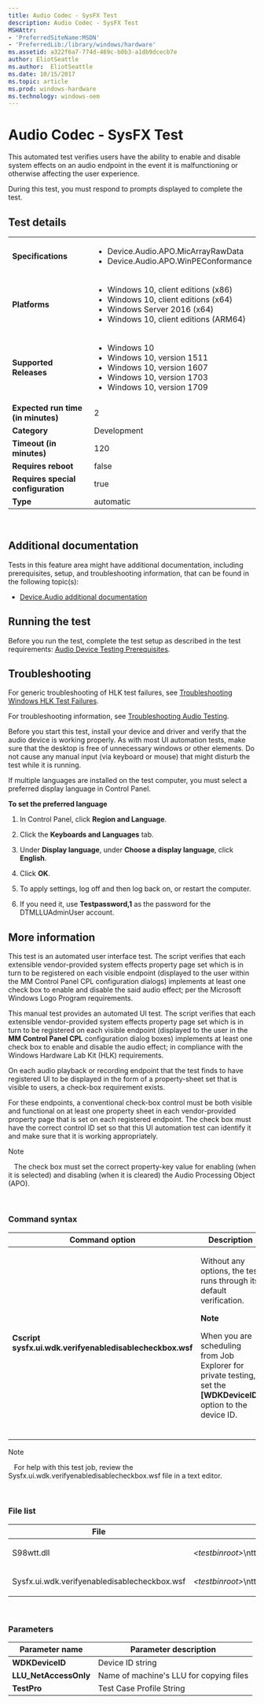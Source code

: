 ```yaml
---
title: Audio Codec - SysFX Test
description: Audio Codec - SysFX Test
MSHAttr:
- 'PreferredSiteName:MSDN'
- 'PreferredLib:/library/windows/hardware'
ms.assetid: a322f6a7-774d-469c-b0b3-a1db9dcecb7e
author: EliotSeattle
ms.author:  EliotSeattle
ms.date: 10/15/2017
ms.topic: article
ms.prod: windows-hardware
ms.technology: windows-oem
---
```


# <span id="p_hlk_test.76583675-20f6-45e4-8792-8c043a45644a"></span>Audio Codec - SysFX Test


This automated test verifies users have the ability to enable and disable system effects on an audio endpoint in the event it is malfunctioning or otherwise affecting the user experience.

During this test, you must respond to prompts displayed to complete the test.

## Test details
|||
|---|---|
| **Specifications**  | <ul><li>Device.Audio.APO.MicArrayRawData</li><li>Device.Audio.APO.WinPEConformance</li></ul> |  
| **Platforms**   | <ul><li>Windows 10, client editions (x86)</li><li>Windows 10, client editions (x64)</li><li>Windows Server 2016 (x64)</li><li>Windows 10, client editions (ARM64)</li></ul> |
| **Supported Releases** | <ul><li>Windows 10</li><li>Windows 10, version 1511</li><li>Windows 10, version 1607</li><li>Windows 10, version 1703</li><li>Windows 10, version 1709</li></ul> |
|**Expected run time (in minutes)**| 2 |
|**Category**| Development |
|**Timeout (in minutes)**| 120 |
|**Requires reboot**| false |
|**Requires special configuration**| true |
|**Type**| automatic |

 

## <span id="Additional_documentation"></span><span id="additional_documentation"></span><span id="ADDITIONAL_DOCUMENTATION"></span>Additional documentation


Tests in this feature area might have additional documentation, including prerequisites, setup, and troubleshooting information, that can be found in the following topic(s):

-   [Device.Audio additional documentation](device-audio-additional-documentation.md)

## <span id="Running_the_test"></span><span id="running_the_test"></span><span id="RUNNING_THE_TEST"></span>Running the test


Before you run the test, complete the test setup as described in the test requirements: [Audio Device Testing Prerequisites](audio-device-testing-prerequisites.md).

## <span id="Troubleshooting"></span><span id="troubleshooting"></span><span id="TROUBLESHOOTING"></span>Troubleshooting


For generic troubleshooting of HLK test failures, see [Troubleshooting Windows HLK Test Failures](..\user\troubleshooting-windows-hlk-test-failures.md).

For troubleshooting information, see [Troubleshooting Audio Testing](troubleshooting-audio-testing.md).

Before you start this test, install your device and driver and verify that the audio device is working properly. As with most UI automation tests, make sure that the desktop is free of unnecessary windows or other elements. Do not cause any manual input (via keyboard or mouse) that might disturb the test while it is running.

If multiple languages are installed on the test computer, you must select a preferred display language in Control Panel.

**To set the preferred language**

1.  In Control Panel, click **Region and Language**.

2.  Click the **Keyboards and Languages** tab.

3.  Under **Display language**, under **Choose a display language**, click **English**.

4.  Click **OK**.

5.  To apply settings, log off and then log back on, or restart the computer.

6.  If you need it, use **Testpassword,1** as the password for the DTMLLUAdminUser account.

## <span id="More_information"></span><span id="more_information"></span><span id="MORE_INFORMATION"></span>More information


This test is an automated user interface test. The script verifies that each extensible vendor-provided system effects property page set which is in turn to be registered on each visible endpoint (displayed to the user within the MM Control Panel CPL configuration dialogs) implements at least one check box to enable and disable the said audio effect; per the Microsoft Windows Logo Program requirements.

This manual test provides an automated UI test. The script verifies that each extensible vendor-provided system effects property page set which is in turn to be registered on each visible endpoint (displayed to the user in the **MM Control Panel CPL** configuration dialog boxes) implements at least one check box to enable and disable the audio effect; in compliance with the Windows Hardware Lab Kit (HLK) requirements.

On each audio playback or recording endpoint that the test finds to have registered UI to be displayed in the form of a property-sheet set that is visible to users, a check-box requirement exists.

For these endpoints, a conventional check-box control must be both visible and functional on at least one property sheet in each vendor-provided property page that is set on each registered endpoint. The check box must have the correct control ID set so that this UI automation test can identify it and make sure that it is working appropriately.

>[!NOTE]
>  
The check box must set the correct property-key value for enabling (when it is selected) and disabling (when it is cleared) the Audio Processing Object (APO).

 

### <span id="Command_syntax"></span><span id="command_syntax"></span><span id="COMMAND_SYNTAX"></span>Command syntax

<table>
<colgroup>
<col width="50%" />
<col width="50%" />
</colgroup>
<thead>
<tr class="header">
<th>Command option</th>
<th>Description</th>
</tr>
</thead>
<tbody>
<tr class="odd">
<td><p><strong>Cscript sysfx.ui.wdk.verifyenabledisablecheckbox.wsf</strong></p></td>
<td><p>Without any options, the test runs through its default verification.</p>
<div class="alert">
<strong>Note</strong>  
<p>When you are scheduling from Job Explorer for private testing, set the <strong>[WDKDeviceID]</strong> option to the device ID.</p>
</div>
<div>
 
</div></td>
</tr>
</tbody>
</table>

>[!NOTE]
>  
For help with this test job, review the Sysfx.ui.wdk.verifyenabledisablecheckbox.wsf file in a text editor.

 

### <span id="File_list"></span><span id="file_list"></span><span id="FILE_LIST"></span>File list

<table>
<colgroup>
<col width="50%" />
<col width="50%" />
</colgroup>
<thead>
<tr class="header">
<th>File</th>
<th>Location</th>
</tr>
</thead>
<tbody>
<tr class="odd">
<td><p>S98wtt.dll</p></td>
<td><p><em>&lt;testbinroot&gt;</em>\nttest\multimediatest\common\</p></td>
</tr>
<tr class="even">
<td><p>Sysfx.ui.wdk.verifyenabledisablecheckbox.wsf</p></td>
<td><p><em>&lt;testbinroot&gt;</em>\nttest\multimediatest\deviceui\UIScripts\sysfx\sysfx.ui.wdk.verifyenabledisablecheckbox.wsf</p></td>
</tr>
</tbody>
</table>

 

### <span id="Parameters"></span><span id="parameters"></span><span id="PARAMETERS"></span>Parameters

| Parameter name         | Parameter description                   |
|------------------------|-----------------------------------------|
| **WDKDeviceID**        | Device ID string                        |
| **LLU\_NetAccessOnly** | Name of machine's LLU for copying files |
| **TestPro**            | Test Case Profile String                |

 

 

 







